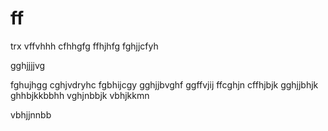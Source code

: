 # ff
trx
vffvhhh
cfhhgfg
ffhjhfg
fghjjcfyh

gghjjjjvg

fghujhgg
cghjvdryhc
fgbhijcgy
gghjjbvghf
ggffvjij
ffcghjn
cffhjbjk
gghjjbhjk
ghhbjkkbbhh
vghjnbbjk
vbhjkkmn

vbhjjnnbb
